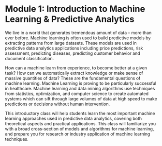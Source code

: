 # Module 1: Introduction to Machine Learning & Predictive Analytics

We live in a world that generates tremendous amount of data – more than ever before. Machine learning is often used to build predictive models by extracting patterns from large datasets. These models are used in predictive data analytics applications including price predictions, risk assessment, predicting diseases, predicting customer behavior and document classification.

How can a machine learn from experience, to become better at a given task? How can we automatically extract knowledge or make sense of massive quantities of data? These are the fundamental questions of machine learning. Machine Learning is proving to be particularly successful in healthcare. Machine learning and data mining algorithms use techniques from statistics, optimization, and computer science to create automated systems which can sift through large volumes of data at high speed to make predictions or decisions without human intervention.

This introductory class will help students learn the most important machine learning approaches used in predictive data analytics, covering both theoretical aspects and practical applications. This class will familiarize you with a broad cross-section of models and algorithms for machine learning, and prepare you for research or industry application of machine learning techniques.
